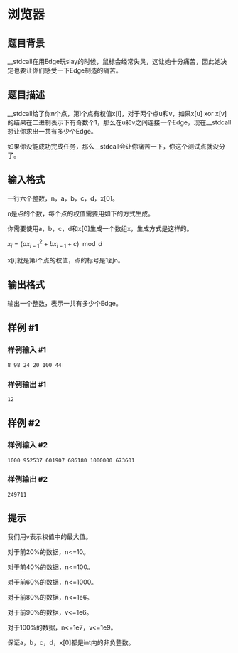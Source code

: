 # 浏览器

## 题目背景

\_\_stdcall在用Edge玩slay的时候，鼠标会经常失灵，这让她十分痛苦，因此她决定也要让你们感受一下Edge制造的痛苦。

## 题目描述

\_\_stdcall给了你n个点，第i个点有权值x[i]，对于两个点u和v，如果x[u] xor x[v]的结果在二进制表示下有奇数个1，那么在u和v之间连接一个Edge，现在\_\_stdcall想让你求出一共有多少个Edge。

如果你没能成功完成任务，那么\_\_stdcall会让你痛苦一下，你这个测试点就没分了。

## 输入格式

一行六个整数，n，a，b，c，d，x[0]。

n是点的个数，每个点的权值需要用如下的方式生成。

你需要使用a，b，c，d和x[0]生成一个数组x，生成方式是这样的。

$x_i = (ax_{i-1}^2 + bx_{i-1} + c) \mod d$

x[i]就是第i个点的权值，点的标号是1到n。

## 输出格式

输出一个整数，表示一共有多少个Edge。

## 样例 #1

### 样例输入 #1
```
8 98 24 20 100 44
```

### 样例输出 #1

```
12
```

## 样例 #2

### 样例输入 #2
```
1000 952537 601907 686180 1000000 673601
```

### 样例输出 #2

```
249711
```

## 提示

我们用v表示权值中的最大值。

对于前20%的数据，n<=10。

对于前40%的数据，n<=100。

对于前60%的数据，n<=1000。

对于前80%的数据，n<=1e6。

对于前90%的数据，v<=1e6。

对于100%的数据，n<=1e7，v<=1e9。

保证a，b，c，d，x[0]都是int内的非负整数。
